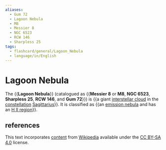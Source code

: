 ```yaml
---
aliases:
  - Gum 72
  - Lagoon Nebula
  - M8
  - Messier 8
  - NGC 6523
  - RCW 146
  - Sharpless 25
tags:
  - flashcard/general/Lagoon_Nebula
  - language/in/English
---
```


# Lagoon Nebula

The {{__Lagoon Nebula__}} (catalogued as {{__Messier 8__ or __M8__, __NGC 6523__, __Sharpless 25__, __RCW 146__, and __Gum 72__}}) is {{a giant [interstellar cloud](interstellar%20cloud.md) in the [constellation](constellation.md) [Sagittarius](Sagittarius%20(constellation).md)}}. It is classified as {{an [emission nebula](emission%20nebula.md) and has an [H II region](H%20II%20region.md)}}. <!--SR:!2024-08-11,6,250!2024-08-10,4,190!2024-08-09,1,170!2024-08-11,3,170-->

## references

This text incorporates [content](https://en.wikipedia.org/wiki/Lagoon_Nebula) from [Wikipedia](Wikipedia.md) available under the [CC BY-SA 4.0](https://creativecommons.org/licenses/by-sa/4.0/) license.
